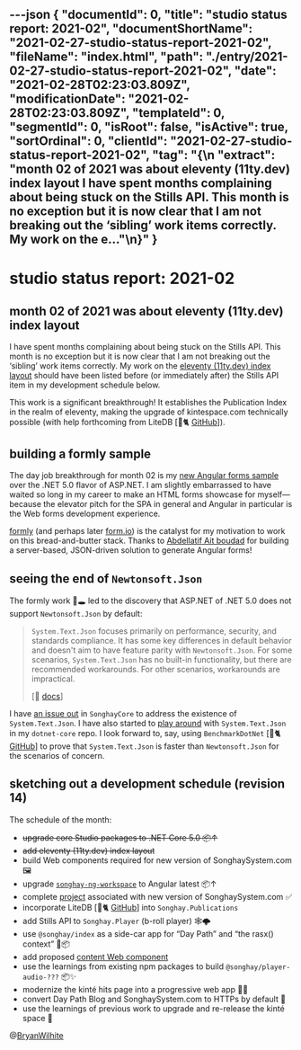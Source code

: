 ---json
{
  "documentId": 0,
  "title": "studio status report: 2021-02",
  "documentShortName": "2021-02-27-studio-status-report-2021-02",
  "fileName": "index.html",
  "path": "./entry/2021-02-27-studio-status-report-2021-02",
  "date": "2021-02-28T02:23:03.809Z",
  "modificationDate": "2021-02-28T02:23:03.809Z",
  "templateId": 0,
  "segmentId": 0,
  "isRoot": false,
  "isActive": true,
  "sortOrdinal": 0,
  "clientId": "2021-02-27-studio-status-report-2021-02",
  "tag": "{\n  \"extract\": \"month 02 of 2021 was about eleventy (11ty.dev) index layout I have spent months complaining about being stuck on the Stills API. This month is no exception but it is now clear that I am not breaking out the ‘sibling’ work items correctly. My work on the e…\"\n}"
}
---

# studio status report: 2021-02

## month 02 of 2021 was about eleventy (11ty.dev) index layout

I have spent months complaining about being stuck on the Stills API. This month is no exception but it is now clear that I am not breaking out the ‘sibling’ work items correctly. My work on the [eleventy (11ty.dev) index layout](https://github.com/BryanWilhite/nodejs/tree/master/responsive-layouts/index-11ty#readme) should have been listed before (or immediately after) the Stills API item in my development schedule below.

This work is a significant breakthrough! It establishes the Publication Index in the realm of eleventy, making the upgrade of kintespace.com technically possible (with help forthcoming from LiteDB [🐙🐈 [GitHub](https://github.com/mbdavid/litedb)]).

## building a formly sample

The day job breakthrough for month 02 is my [new Angular forms sample](https://github.com/BryanWilhite/dotnet-core/tree/master/dotnet-web-mvc-angular-forms#readme) over the .NET 5.0 flavor of ASP.NET. I am slightly embarrassed to have waited so long in my career to make an HTML forms showcase for myself—because the elevator pitch for the SPA in general and Angular in particular is the Web forms development experience.

[formly](https://formly.dev/) (and perhaps later [form.io](https://www.form.io/)) is the catalyst for my motivation to work on this bread-and-butter stack. Thanks to [Abdellatif Ait boudad](https://github.com/aitboudad) for building a server-based, JSON-driven solution to generate Angular forms!

## seeing the end of `Newtonsoft.Json`

The formly work 🐇🕳 led to the discovery that ASP.NET of .NET 5.0 does not support `Newtonsoft.Json` by default:

>`System.Text.Json` focuses primarily on performance, security, and standards compliance. It has some key differences in default behavior and doesn't aim to have feature parity with `Newtonsoft.Json`. For some scenarios, `System.Text.Json` has no built-in functionality, but there are recommended workarounds. For other scenarios, workarounds are impractical.
>
> [📖 [docs](https://docs.microsoft.com/en-us/dotnet/standard/serialization/system-text-json-migrate-from-newtonsoft-how-to?pivots=dotnet-5-0)]

I have [an issue out](https://github.com/BryanWilhite/SonghayCore/issues/106) in `SonghayCore` to address the existence of `System.Text.Json`. I have also started to [play around](https://github.com/BryanWilhite/dotnet-core/tree/master/dotnet-tests/Songhay.DotNet/Songhay.DotNet.Tests/System.Text.Json) with `System.Text.Json` in my `dotnet-core` repo. I look forward to, say, using `BenchmarkDotNet` [🐙🐈 [GitHub](https://github.com/dotnet/BenchmarkDotNet)] to prove that `System.Text.Json` is faster than `Newtonsoft.Json` for the scenarios of concern.

## sketching out a development schedule (revision 14)

The schedule of the month:

- ~~upgrade core Studio packages to .NET Core 5.0 📦↑~~
- ~~add eleventy (11ty.dev) index layout~~
- build Web components required for new version of SonghaySystem.com 🖼
- upgrade [`songhay-ng-workspace`](https://github.com/BryanWilhite/songhay-ng-workspace) to Angular latest 📦↑
- complete [project](https://github.com/BryanWilhite/songhay-dashboard/projects/1) associated with new version of SonghaySystem.com ✅
- incorporate LiteDB [🐙🐈 [GitHub](https://github.com/mbdavid/litedb)] into `Songhay.Publications`
- add Stills API to `Songhay.Player` (b-roll player) 🕸🌩
- use `@songhay/index` as a side-car app for “Day Path” and “the rasx() context” 🚛📦
- add proposed [content Web component](https://github.com/BryanWilhite/songhay-web-components/issues/10)
- use the learnings from existing npm packages to build `@songhay/player-audio-???` 📦✨
- modernize the kinté hits page into a progressive web app 💄✨
- convert Day Path Blog and SonghaySystem.com to HTTPs by default 🔐
- use the learnings of previous work to upgrade and re-release the kinté space 🚀

@[BryanWilhite](https://twitter.com/BryanWilhite)
